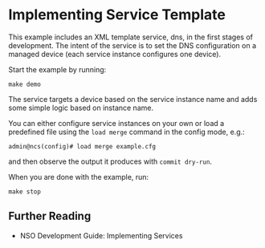Implementing Service Template
=============================

This example includes an XML template service, dns, in the first stages
of development. The intent of the service is to set the DNS configuration
on a managed device (each service instance configures one device).

Start the example by running:

    make demo

The service targets a device based on the service instance name and adds
some simple logic based on instance name.

You can either configure service instances on your own or load a predefined
file using the `load merge` command in the config mode, e.g.:

    admin@ncs(config)# load merge example.cfg

and then observe the output it produces with `commit dry-run`.

When you are done with the example, run:

    make stop

Further Reading
---------------

+ NSO Development Guide: Implementing Services

